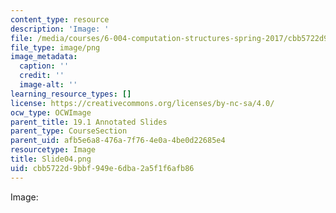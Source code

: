 ```yaml
---
content_type: resource
description: 'Image: '
file: /media/courses/6-004-computation-structures-spring-2017/cbb5722d9bbf949e6dba2a5f1f6afb86_Slide04.png
file_type: image/png
image_metadata:
  caption: ''
  credit: ''
  image-alt: ''
learning_resource_types: []
license: https://creativecommons.org/licenses/by-nc-sa/4.0/
ocw_type: OCWImage
parent_title: 19.1 Annotated Slides
parent_type: CourseSection
parent_uid: afb5e6a8-476a-7f76-4e0a-4be0d22685e4
resourcetype: Image
title: Slide04.png
uid: cbb5722d-9bbf-949e-6dba-2a5f1f6afb86
---
```

Image: 